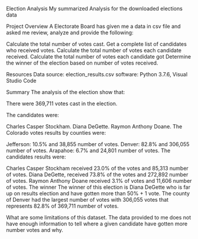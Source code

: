 Election Analysis
My summarized Analysis for the downloaded elections data 

Project Overview
A Electorate Board  has given me a data in csv file and asked me review, analyze and provide the following:

Calculate the total number of votes cast.
Get a complete list of candidates who received votes.
Calculate the total number of votes each candidate received.
Calculate the total number of votes each candidate got
Determine the winner of the election based on number of  votes received.

Resources
Data source: election_results.csv software: Python 3.7.6, Visual Studio Code

Summary
The analysis of the election show that:

There were 369,711 votes cast in the election.

The candidates were:

Charles Casper Stockham.
Diana DeGette.
Raymon Anthony Doane.
The Colorado votes results by counties were:

Jefferson: 10.5% and 38,855 number of votes.
Denver: 82.8% and 306,055 number of votes.
Arapahoe: 6.7% and 24,801 number of votes.
The candidates results were:

Charles Casper Stockham received 23.0% of the votes and 85,313 number of votes.
Diana DeGette, received 73.8% of the votes and 272,892 number of votes.
Raymon Anthony Doane received 3.1% of votes and 11,606 number of votes.
The winner
The winner of this election is Diana DeGette who is far up on results election and have gotten more than 50% + 1 vote. The county of Denver had the largest number of votes with 306,055 votes that represents 82.8% of 369,711 number of votes.

What are some limitations of this dataset.
The data provided to me does not have enough information to tell where a given candidate have gotten more number votes and why.
